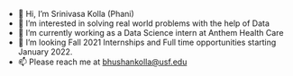- 👋 Hi, I’m Srinivasa Kolla (Phani)
- 👀 I’m interested in solving real world problems with the help of Data
- 🌱 I’m currently working as a Data Science intern at Anthem Health Care
- 💞️ I’m looking Fall 2021 Internships and Full time opportunities starting January 2022.
- 📫 Please reach me at bhushankolla@usf.edu

<!---
phanibhushanksa/phanibhushanksa is a ✨ special ✨ repository because its `README.md` (this file) appears on your GitHub profile.
You can click the Preview link to take a look at your changes.
--->

